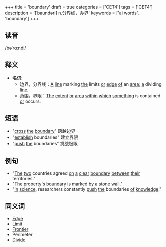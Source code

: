 +++
title = 'boundary'
draft = true
categories = ['CET4']
tags = ['CET4']
description = '[ˈbaundəri] n.分界线，办界'
keywords = ['ai words', 'boundary']
+++

## 读音
/bəˈrɑːndi/

## 释义
- **名词**: 
   - 边界，分界线：[A](/post/a/) [line](/post/line/) marking [the](/post/the/) limits [or](/post/or/) [edge](/post/edge/) [of](/post/of/) an [area](/post/area/); [a](/post/a/) dividing [line](/post/line/).
   - 范围，界限：[The](/post/the/) [extent](/post/extent/) [or](/post/or/) [area](/post/area/) [within](/post/within/) [which](/post/which/) [something](/post/something/) is contained [or](/post/or/) occurs.

## 短语
- "[cross](/post/cross/) [the](/post/the/) [boundary](/post/boundary/)" 跨越边界
- "[establish](/post/establish/) boundaries" 建立界限
- "[push](/post/push/) [the](/post/the/) boundaries" 挑战极限

## 例句
- "[The](/post/the/) [two](/post/two/) countries agreed [on](/post/on/) [a](/post/a/) [clear](/post/clear/) [boundary](/post/boundary/) [between](/post/between/) [their](/post/their/) territories."
- "[The](/post/the/) property's [boundary](/post/boundary/) is marked [by](/post/by/) [a](/post/a/) [stone](/post/stone/) [wall](/post/wall/)."
- "[In](/post/in/) [science](/post/science/), researchers constantly [push](/post/push/) [the](/post/the/) boundaries [of](/post/of/) [knowledge](/post/knowledge/)."

## 同义词
- [Edge](/post/edge/)
- [Limit](/post/limit/)
- [Frontier](/post/frontier/)
- Perimeter
- [Divide](/post/divide/)
